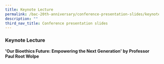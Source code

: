 ```yaml
---
title: Keynote Lecture
permalink: /bac-20th-anniversary/conference-presentation-slides/keynote-lecture/
description: ""
third_nav_title: Conference presentation slides
---
```

### **Keynote Lecture**

**'Our Bioethics Future: Empowering the Next Generation' by Professor Paul Root Wolpe**[](/files/20th%20Anniversary%20Resources/Our%20Bioethics%20Future%20-%20Empowering%20the%20Next%20Generation%20by%20Professor%20Paul%20Root%20Wolpe.pdf)